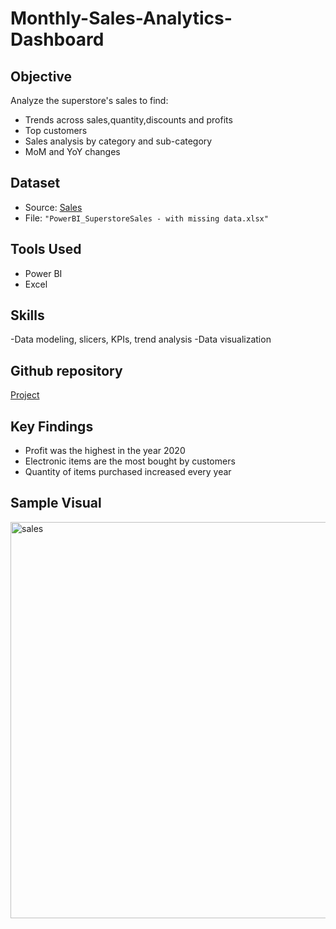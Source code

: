 # Monthly-Sales-Analytics-Dashboard

## Objective
Analyze the superstore's sales to find:
- Trends across sales,quantity,discounts and profits
- Top customers
- Sales analysis by category and sub-category
- MoM and YoY changes

## Dataset
- Source: [Sales](https://tinyurl.com/yd65vnf3)
- File: `"PowerBI_SuperstoreSales - with missing data.xlsx"`

## Tools Used
- Power BI 
- Excel

## Skills
-Data modeling, slicers, KPIs, trend analysis
-Data visualization

## Github repository
[Project](https://github.com/HazelArasu/Monthly-Sales-Analytics-Dashboard)

## Key Findings
- Profit was the highest in the year 2020
- Electronic items are the most bought by customers
- Quantity of items purchased increased every year

## Sample Visual
<img width="634" alt="sales" src="https://github.com/user-attachments/assets/cb8e7c51-60d5-481f-add1-92ba9d7b26b9" />
